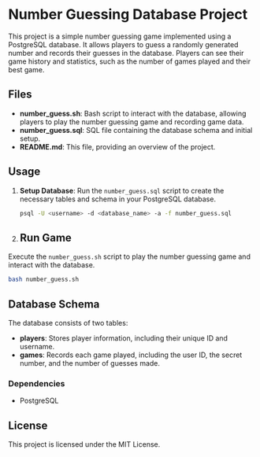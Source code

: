 # Number Guessing Database Project

This project is a simple number guessing game implemented using a PostgreSQL database. It allows players to guess a randomly generated number and records their guesses in the database. Players can see their game history and statistics, such as the number of games played and their best game.

## Files

- **number_guess.sh**: Bash script to interact with the database, allowing players to play the number guessing game and recording game data.
- **number_guess.sql**: SQL file containing the database schema and initial setup.
- **README.md**: This file, providing an overview of the project.

## Usage

1. **Setup Database**: Run the `number_guess.sql` script to create the necessary tables and schema in your PostgreSQL database.
   
   ```bash
   psql -U <username> -d <database_name> -a -f number_guess.sql
2. ## Run Game

Execute the `number_guess.sh` script to play the number guessing game and interact with the database.

```bash
bash number_guess.sh
```
## Database Schema

The database consists of two tables:

- **players**: Stores player information, including their unique ID and username.
- **games**: Records each game played, including the user ID, the secret number, and the number of guesses made.

### Dependencies

- PostgreSQL
## License

This project is licensed under the MIT License.
